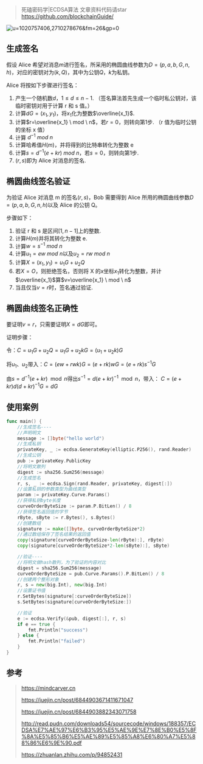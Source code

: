 > 死磕密码学|ECDSA算法
> 文章资料代码请star https://github.com/blockchainGuide/

![u=1020757406,2710278676&fm=26&gp=0](https://tva1.sinaimg.cn/large/008eGmZEgy1gn80yxj5d7j30et08cjrr.jpg)

## 生成签名

 假设 Alice 希望对消息$m$进行签名，所采用的椭圆曲线参数为$D=(p,a,b,G,n,h)$，对应的密钥对为$(k,Q)$，其中为公钥$Q$，$k$为私钥。

  Alice 将按如下步骤进行签名：

  1. 产生一个随机数$d$，$1 \leq d \leq n-1$.  （签名算法首先生成一个临时私公钥对，该临时密钥对用于计算 r 和 s 值。）
  2. 计算$dG=(x_1,y_1)$，将$x_1$化为整数$\overline{x_1}$.
  3. 计算$r=\overline{x_1} \ mod \  n$，若$r=0$，则转向第1步.     （r 值为临时公钥的坐标 x 值）
  4. 计算 $d^{-1} \ mod \ n$
  5. 计算哈希值$H(m)$，并将得到的比特串转化为整数 e
  6. 计算$s=d^{-1}(e+kr) \ mod \ n$，若$s=0$，则转向第1步.
  7. $(r,s)$即为 Alice 对消息的签名.

## 椭圆曲线签名验证

  为验证 Alice 对消息 m 的签名$(r,s)$，Bob 需要得到 Alice 所用的椭圆曲线参数$D=(p,a,b,G,n,h)$以及 Alice 的公钥 Q。

  步骤如下：

  1. 验证 r 和 s 是区间$[1,n-1]$上的整数.
  2. 计算$H(m)$并将其转化为整数 e.
  3. 计算$w=s^{-1} \ mod \ n$
  4. 计算$u_1=ew \ mod \ n$以及$u_2=rw \ mod \ n$
  5. 计算$X=(x_1,y_1)=u_1G+u_2Q$
  6. 若$X=O$，则拒绝签名，否则将 X 的$x$坐标$x_1$转化为整数，并计$\overline{x_1}$算$v=\overline{x_1} \ mod \ n$
  7. 当且仅当$v=r$时，签名通过验证.

## 椭圆曲线签名正确性

  要证明$v=r$，只需要证明$X=dG$即可。

  证明步骤：

  令：$C=u_1G + u_2Q = u_1G+u_2kG=(u_1+u_2k)G$

  将$u_1$、$u_2$带入：$C=(ew+rwk)G=(e+rk)wG=(e+rk)s^{-1}G$

  由$s=d^{-1}(e+kr) \mod  n$得出$s^{-1}=d(e+kr)^{-1} \mod n$，带入： $C=(e+kr)d(d+kr)^{-1}G = dG$

## 使用案例

```go
func main() {
	//生成签名----
	//声明明文
	message := []byte("hello world")
	//生成私钥
	privateKey, _ := ecdsa.GenerateKey(elliptic.P256(), rand.Reader)
	//生成公钥
	pub := privateKey.PublicKey
	//将明文散列
	digest := sha256.Sum256(message)
	//生成签名
	r, s, _ := ecdsa.Sign(rand.Reader, privateKey, digest[:])
	//设置私钥的参数类型为曲线类型
	param := privateKey.Curve.Params()
	//获得私钥byte长度
	curveOrderByteSize := param.P.BitLen() / 8
	//获得签名返回值的字节
	rByte, sByte := r.Bytes(), s.Bytes()
	//创建数组
	signature := make([]byte, curveOrderByteSize*2)
	//通过数组保存了签名结果的返回值
	copy(signature[curveOrderByteSize-len(rByte):], rByte)
	copy(signature[curveOrderByteSize*2-len(sByte):], sByte)

	//验证----
	//将明文做hash散列，为了验证的内容对比
	digest = sha256.Sum256(message)
	curveOrderByteSize = pub.Curve.Params().P.BitLen() / 8
	//创建两个整形对象
	r, s = new(big.Int), new(big.Int)
	//设置证书值
	r.SetBytes(signature[:curveOrderByteSize])
	s.SetBytes(signature[curveOrderByteSize:])

	//验证
	e := ecdsa.Verify(&pub, digest[:], r, s)
	if e == true {
		fmt.Println("success")
	} else {
		fmt.Println("failed")
	}
}
```

## 参考

>  https://mindcarver.cn 
>
> https://juejin.cn/post/6844903671411671047
>
> https://juejin.cn/post/6844903882343071758
>
> http://read.pudn.com/downloads54/sourcecode/windows/188357/ECDSA%E7%AE%97%E6%B3%95%E5%AE%9E%E7%8E%B0%E5%8F%8A%E5%85%B6%E5%AE%89%E5%85%A8%E6%80%A7%E5%88%86%E6%9E%90.pdf
>
> https://zhuanlan.zhihu.com/p/94852431





